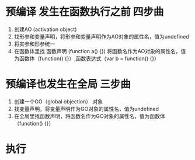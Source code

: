 # 预编译 发生在函数执行之前 四步曲
1. 创建AO (activation object)
2. 找形参和变量声明，将形参和变量声明作为AO对象的属性名，值为undefined
3. 将实参和形参统一
4. 在函数体里找 函数声明 (function a() {}) 将函数名作为AO对象的属性名，值为函数体（function() {}）,函数表达式（var b = function() {}） 


# 预编译也发生在全局 三步曲
1. 创建一个GO（global objection） 对象
2. 找变量声明，将变量声明作为GO对象的属性名，值为undefined
3. 在全局里找函数声明，将函数名作为GO对象的属性名，值为函数体（function() {}）

# 执行
